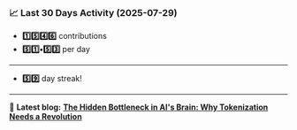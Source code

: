 <!--START_STATS-->
### 📈 Last 30 Days Activity (2025-07-29)  
- **1️⃣5️⃣4️⃣6️⃣** contributions  
- **5️⃣1️⃣•5️⃣3️⃣** per day
---
- **5️⃣9️⃣** day streak!
---
📝 **Latest blog:** [**The Hidden Bottleneck in AI's Brain: Why Tokenization Needs a Revolution**](https://andriak.com/blog/tokenization-revolution)
<!--END_STATS-->
